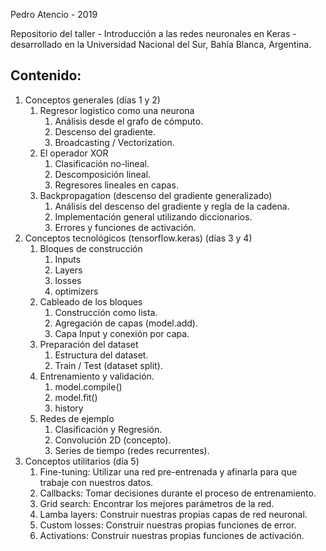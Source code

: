 Pedro Atencio - 2019

Repositorio del taller - Introducción a las redes neuronales en Keras - desarrollado en la Universidad Nacional del Sur, Bahía Blanca, Argentina.


## Contenido:

1. Conceptos generales (días 1 y 2)
    1. Regresor logistico como una neurona
        1. Análisis desde el grafo de cómputo.
        2. Descenso del gradiente.
        3. Broadcasting / Vectorization.
    2. El operador XOR
        1. Clasificación no-lineal.
        2. Descomposición lineal.
        3. Regresores lineales en capas.
    3. Backpropagation (descenso del gradiente generalizado)
        1. Análisis del descenso del gradiente y regla de la cadena.
        2. Implementación general utilizando diccionarios.
        3. Errores y funciones de activación.
2. Conceptos tecnológicos (tensorflow.keras) (días 3 y 4)
    1. Bloques de construcción
        1. Inputs
        2. Layers
        3. losses
        4. optimizers
    2. Cableado de los bloques
        1. Construcción como lista.
        2. Agregación de capas (model.add).
        3. Capa Input y conexión por capa.
    3. Preparación del dataset
        1. Estructura del dataset.
        2. Train / Test (dataset split).
    4. Entrenamiento y validación.
        1. model.compile()
        2. model.fit()
        3. history
    5. Redes de ejemplo
        1. Clasificación y Regresión.
        2. Convolución 2D (concepto).
        3. Series de tiempo (redes recurrentes).
3. Conceptos utilitarios (día 5)
    1. Fine-tuning: Utilizar una red pre-entrenada y afinarla para que trabaje con nuestros datos.
    2. Callbacks: Tomar decisiones durante el proceso de entrenamiento.
    3. Grid search: Encontrar los mejores parámetros de la red.
    4. Lamba layers: Construir nuestras propias capas de red neuronal.
    5. Custom losses: Construir nuestras propias funciones de error.
    6. Activations: Construir nuestras propias funciones de activación.
